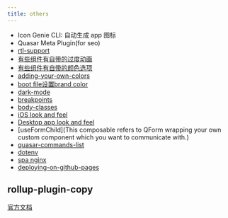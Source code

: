 ```yaml
---
title: others
---
```


- Icon Genie CLI: 自动生成 app 图标
- Quasar Meta Plugin(for seo)
- [rtl-support](https://quasar.dev/options/rtl-support)
- [有些组件有自带的过度动画](https://quasar.dev/options/transitions)
- [有些组件有自带的颜色选项](https://quasar.dev/style/color-palette#adding-your-own-colors)
- [adding-your-own-colors](https://quasar.dev/style/color-palette#adding-your-own-colors)
- [boot file设置brand color](https://quasar.dev/style/color-palette#setting-up-defaults)
- [dark-mode](https://quasar.dev/style/dark-mode)
- [breakpoints](https://quasar.dev/style/breakpoints)
- [body-classes](https://quasar.dev/style/body-classes)
- [iOS look and feel](https://quasar.dev/layout/header-and-footer#ios-look-and-feel)
- [Desktop app look and feel](https://quasar.dev/layout/header-and-footer#desktop-app-look-and-feel)
- [useFormChild](This composable refers to QForm wrapping your own custom component which you want to communicate with.)
- [quasar-commands-list](https://quasar.dev/quasar-cli-vite/commands-list)
- [dotenv](https://quasar.dev/quasar-cli-vite/handling-process-env#using-dotenv)
- [spa nginx](https://quasar.dev/quasar-cli-vite/developing-spa/deploying#general-deployment)
- [deploying-on-github-pages](https://quasar.dev/quasar-cli-vite/developing-spa/deploying#deploying-on-github-pages)

## rollup-plugin-copy

[官方文档](https://quasar.dev/quasar-cli-vite/handling-vite#example-rollup-plugin-copy)
